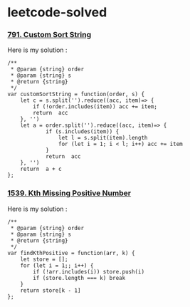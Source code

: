 # leetcode-solved

### <a href="https://leetcode.com/problems/custom-sort-string/" target="_blank"> 791. Custom Sort String<a/>
Here is my solution : 
```
/**
 * @param {string} order
 * @param {string} s
 * @return {string}
 */
var customSortString = function(order, s) {
    let c = s.split('').reduce((acc, item)=> {
        if (!order.includes(item)) acc += item;
        return  acc
    }, '')
    let a = order.split('').reduce((acc, item)=> {
            if (s.includes(item)) {
                let l = s.split(item).length
                for (let i = 1; i < l; i++) acc += item
            }
            return  acc
    }, '')
    return  a + c
}; 
 ```
                                      
### <a href="https://leetcode.com/problems/custom-sort-string/" target="_blank"> 1539. Kth Missing Positive Number<a/>
    
Here is my solution : 
```
/**
 * @param {string} order
 * @param {string} s
 * @return {string}
 */
var findKthPositive = function(arr, k) {
    let store = [];
    for (let i = 1;; i++) {
        if (!arr.includes(i)) store.push(i)
        if (store.length === k) break
    }
    return store[k - 1]
};
 ```
